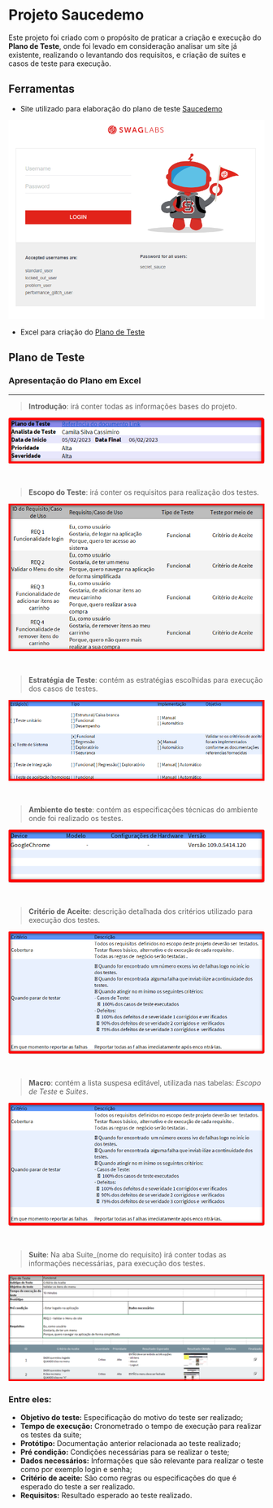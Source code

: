 # **Projeto Saucedemo**

Este projeto foi criado com o propósito de praticar a criação e execução do **Plano de Teste**, onde foi levado em consideração analisar um site já existente, realizando o levantando dos requisitos, e criação de suites e casos de teste para execução. 

##  **Ferramentas**
- Site utilizado para elaboração do plano de teste [Saucedemo](https://www.saucedemo.com/)

<div align="center">

![Home Site Saucedemo](../img/site_saucedemo.png?raw=true "Home")

</div>

- Excel para criação do [Plano de Teste](https://docs.google.com/spreadsheets/d/1lsnhs8IiEggjI1LCPhut-2N4cVNA-MLc/edit?usp=share_link&ouid=116906894958783366228&rtpof=true&sd=true)

## Plano de Teste

### Apresentação do Plano em Excel
---

 > **Introdução**: irá conter todas as informações bases do projeto.

<div align="center">

![Introdução](/soucedemo/img/ref_abaintroducao.png?raw=true "Introdução")

</div>

<br>

> **Escopo do Teste**: irá conter os requisitos para realização dos testes.
<div align="center">

![Escopo](/soucedemo/img/ref_abaescopo.png?raw=true "Escopo do Teste")

</div>

<br>

> **Estratégia de Teste**: contém as estratégias escolhidas para execução dos casos de testes.
<div align="center">

![Estratégia](/soucedemo/img/ref_abaestrategia.png?raw=true "Estratégia de Teste")

</div>
<br>

> **Ambiente do teste**: contém as especificações técnicas do ambiente onde foi realizado os testes.
<div align="center">

![Ambiente do teste](/soucedemo/img/ref_abaambiente.png?raw=true "Ambiente do teste")

</div>
<br>

> **Critério de Aceite**: descrição detalhada dos critérios utilizado para execução dos testes.
<div align="center">

![Critério de Aceite](/soucedemo/img/ref_abacriterio.png?raw=true "Critério de Aceite")

</div>

<br>

> **Macro**: contém a lista suspesa editável, utilizada nas tabelas: *Escopo de Teste* e *Suites*.
<div align="center">

![Critério de Aceite](/soucedemo/img/ref_abacriterio.png?raw=true "Critério de Aceite")

</div>

<br>

> **Suite**: Na aba Suite_(nome do requisito) irá conter todas as informações necessárias, para execução dos testes.

<div align="center">

![Critério de Aceite](/soucedemo/img/ref_abasuite.png?raw=true "Critério de Aceite")

</div>

### **Entre eles:**
- **Objetivo do teste:** Especificação do motivo do teste ser realizado;
- **Tempo de execução:** Cronometrado o tempo de execução para realizar os testes da suite;
- **Protótipo:** Documentação anterior relacionada ao teste realizado;
- **Pré condição:** Condições necessárias para se realizar o teste;
- **Dados necessários:** Informações que são  relevante para realizar o teste como por exemplo login e senha;
- **Critério de aceite:** São como regras ou especificações do que é esperado do teste a ser realizado.
- **Requisitos:** Resultado esperado ao teste realizado.
 

